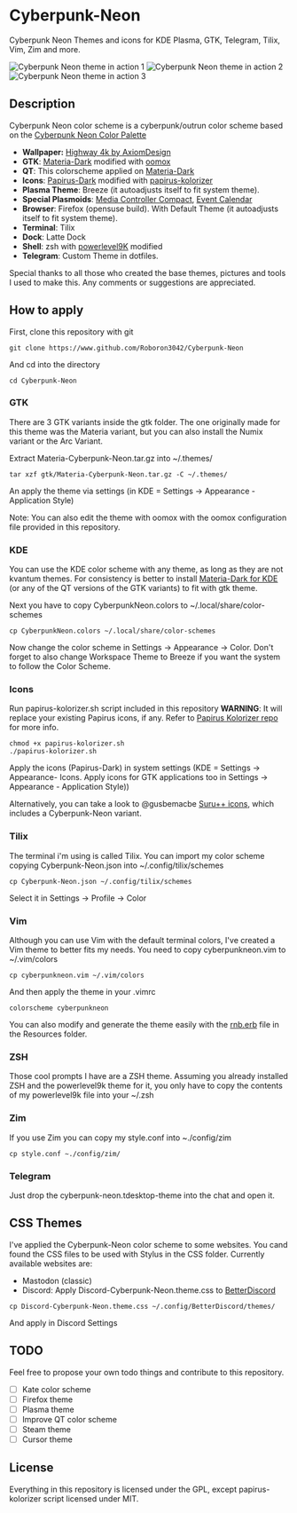 # Cyberpunk-Neon
Cyberpunk Neon Themes and icons for KDE Plasma, GTK, Telegram, Tilix, Vim, Zim and more.

![Cyberpunk Neon theme in action 1](https://raw.githubusercontent.com/Roboron3042/Cyberpunk-Neon/master/Resources/Screenshots/screenshot-1.png)
![Cyberpunk Neon theme in action 2](https://raw.githubusercontent.com/Roboron3042/Cyberpunk-Neon/master/Resources/Screenshots/screenshot-2.png)
![Cyberpunk Neon theme in action 3](https://raw.githubusercontent.com/Roboron3042/Cyberpunk-Neon/master/Resources/Screenshots/screenshot-3.png)

## Description

Cyberpunk Neon color scheme is a cyberpunk/outrun color scheme based on the [Cyberpunk Neon Color Palette](https://www.color-hex.com/color-palette/61235)

* **Wallpaper:** [Highway 4k by AxiomDesign](https://www.deviantart.com/axiomdesign/art/Highway-4k-696620104)
* **GTK**: [Materia-Dark](https://github.com/nana-4/materia-theme) modified with [oomox](https://github.com/themix-project/oomox)
* **QT**: This colorscheme applied on [Materia-Dark](https://github.com/PapirusDevelopmentTeam/materia-kde)
* **Icons**: [Papirus-Dark](https://github.com/PapirusDevelopmentTeam/papirus-icon-theme) modified with [papirus-kolorizer](https://github.com/DarthWound/papirus-kolorizer)
* **Plasma Theme**: Breeze (it autoadjusts itself to fit system theme).
* **Special Plasmoids**: [Media Controller Compact](https://store.kde.org/p/998887/), [Event Calendar](https://store.kde.org/p/998901/)
* **Browser**: Firefox (opensuse build). With Default Theme (it autoadjusts itself to fit system theme).
* **Terminal**: Tilix
* **Dock**: Latte Dock
* **Shell**: zsh with [powerlevel9K](https://github.com/bhilburn/powerlevel9k) modified
* **Telegram**: Custom Theme in dotfiles.

Special thanks to all those who created the base themes, pictures and tools I used to make this. Any comments or suggestions are appreciated.

## How to apply

First, clone this repository with git

`git clone https://www.github.com/Roboron3042/Cyberpunk-Neon`

And cd into the directory

`cd Cyberpunk-Neon`

### GTK

There are 3 GTK variants inside the gtk folder. The one originally made for this theme was the Materia variant, but you can also install the Numix variant or the Arc Variant.

Extract Materia-Cyberpunk-Neon.tar.gz into ~/.themes/

`tar xzf gtk/Materia-Cyberpunk-Neon.tar.gz -C ~/.themes/`

An apply the theme via settings (in KDE = Settings -> Appearance - Application Style)

Note: You can also edit the theme with oomox with the oomox configuration file provided in this repository.

### KDE

You can use the KDE color scheme with any theme, as long as they are not kvantum themes. For consistency is better to install [Materia-Dark for KDE](https://github.com/PapirusDevelopmentTeam/materia-kde) (or any of the QT versions of the GTK variants) to fit with gtk theme.

Next you have to copy CyberpunkNeon.colors to ~/.local/share/color-schemes

`cp CyberpunkNeon.colors ~/.local/share/color-schemes`

Now change the color scheme in Settings -> Appearance -> Color. Don't forget to also change Workspace Theme to Breeze if you want the system to follow the Color Scheme.

### Icons

Run papirus-kolorizer.sh script included in this repository **WARNING**: It will replace your existing Papirus icons, if any. Refer to [Papirus Kolorizer repo](https://github.com/DarthWound/papirus-kolorizer) for more info.

```
chmod +x papirus-kolorizer.sh
./papirus-kolorizer.sh
```

Apply the icons (Papirus-Dark) in system settings (KDE = Settings -> Appearance- Icons. Apply icons for GTK applications too in Settings -> Appearance - Application Style))

Alternatively, you can take a look to @gusbemacbe [Suru++ icons](https://github.com/gusbemacbe/suru-plus), which includes a Cyberpunk-Neon variant.

### Tilix

The terminal i'm using is called Tilix. You can import my color scheme copying Cyberpunk-Neon.json into ~/.config/tilix/schemes

`cp Cyberpunk-Neon.json ~/.config/tilix/schemes`

Select it in Settings -> Profile -> Color

### Vim

Although you can use Vim with the default terminal colors, I've created a Vim theme to better fits my needs. You need to copy cyberpunkneon.vim to ~/.vim/colors

`cp cyberpunkneon.vim ~/.vim/colors`

And then apply the theme in your .vimrc 

`colorscheme cyberpunkneon`

You can also modify and generate the theme easily with the [rnb.erb](https://github.com/romainl/vim-rnb/) file in the Resources folder.

### ZSH

Those cool prompts I have are a ZSH theme. Assuming you already installed ZSH and the powerlevel9k theme for it, you only have to copy the contents of my powerlevel9k file into your ~/.zsh

### Zim

If you use Zim you can copy my style.conf into ~./config/zim

`cp style.conf ~./config/zim/`

### Telegram

Just drop the cyberpunk-neon.tdesktop-theme into the chat and open it.

## CSS Themes

I've applied the Cyberpunk-Neon color scheme to some websites. You cand found the CSS files to be used with Stylus in the CSS folder. Currently available websites are:
* Mastodon (classic)
* Discord: Apply Discord-Cyberpunk-Neon.theme.css to [BetterDiscord](https://gist.github.com/ObserverOfTime/d7e60eb9aa7fe837545c8cb77cf31172)

`cp Discord-Cyberpunk-Neon.theme.css ~/.config/BetterDiscord/themes/`

And apply in Discord Settings

## TODO

Feel free to propose your own todo things and contribute to this repository.

- [ ] Kate color scheme
- [ ] Firefox theme
- [ ] Plasma theme
- [ ] Improve QT color scheme
- [ ] Steam theme
- [ ] Cursor theme

## License

Everything in this repository is licensed under the GPL, except papirus-kolorizer script licensed under MIT.
